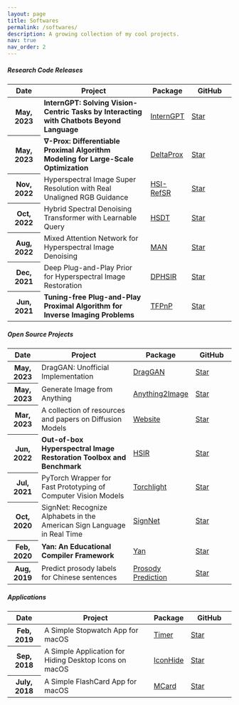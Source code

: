 ```yaml
---
layout: page
title: Softwares
permalink: /softwares/
description: A growing collection of my cool projects.
nav: true
nav_order: 2
---
```


<div class="code-table">

<h5> Research Code Releases </h5>

<table class="table table-hover table-sm">
  <colgroup>
    <col style="width:15%">
    <col style="width:50%">
    <col style="width:15%">
    <col style="width:20%">
  </colgroup>
  <thead>
    <tr>
      <th scope="col">Date</th>
      <th scope="col">Project</th>
      <th scope="col">Package</th>
      <th scope="col">GitHub</th>
    </tr>
  </thead>
  <tbody>
  <tr>
      <th scope="row">May, 2023</th>
      <td><b>InternGPT: Solving Vision-Centric Tasks by Interacting with Chatbots Beyond Language</b></td>
      <td><a href="https://github.com/OpenGVLab/InternGPT" target="_blank" rel="noopener noreferrer">InternGPT</a></td>
      <td><a class="github-button" href="https://github.com/OpenGVLab/InternGPT" data-icon="octicon-star" data-show-count="true" aria-label="Star OpenGVLab/InternGPT on GitHub" target="_blank" rel="noopener noreferrer">Star</a></td>
    </tr>
   <tr>
      <th scope="row">May, 2023</th>
      <td><b>∇-Prox: Differentiable Proximal Algorithm Modeling for Large-Scale Optimization</b></td>
      <td><a href="https://github.com/princeton-computational-imaging/Delta-Prox" target="_blank" rel="noopener noreferrer">DeltaProx</a></td>
      <td><a class="github-button" href="https://github.com/princeton-computational-imaging/Delta-Prox" data-icon="octicon-star" data-show-count="true" aria-label="Star princeton-computational-imaging/Delta-Prox on GitHub" target="_blank" rel="noopener noreferrer">Star</a></td>
    </tr>
    <tr>
      <th scope="row">Nov, 2022</th>
      <td>Hyperspectral Image Super Resolution with Real Unaligned RGB Guidance</td>
      <td><a href="https://github.com/Zeqiang-Lai/HSI-RefSR" target="_blank" rel="noopener noreferrer">HSI-RefSR</a></td>
      <td><a class="github-button" href="https://github.com/Zeqiang-Lai/HSI-RefSR" data-icon="octicon-star" data-show-count="true" aria-label="Star Zeqiang-Lai/HSI-RefSR on GitHub" target="_blank" rel="noopener noreferrer">Star</a></td>
    </tr>
    <tr>
      <th scope="row">Oct, 2022</th>
      <td>Hybrid Spectral Denoising Transformer with Learnable Query</td>
      <td><a href="https://github.com/Zeqiang-Lai/HSDT" target="_blank" rel="noopener noreferrer">HSDT</a></td>
      <td><a class="github-button" href="https://github.com/Zeqiang-Lai/HSDT" data-icon="octicon-star" data-show-count="true" aria-label="Star Zeqiang-Lai/HSDT on GitHub" target="_blank" rel="noopener noreferrer">Star</a></td>
    </tr>
    <tr>
      <th scope="row">Aug, 2022</th>
      <td>Mixed Attention Network for Hyperspectral Image Denoising</td>
      <td><a href="https://github.com/Zeqiang-Lai/MAN" target="_blank" rel="noopener noreferrer">MAN</a></td>
      <td><a class="github-button" href="https://github.com/Zeqiang-Lai/MAN" data-icon="octicon-star" data-show-count="true" aria-label="Star Zeqiang-Lai/MAN on GitHub" target="_blank" rel="noopener noreferrer">Star</a></td>
    </tr>
    <tr>
      <th scope="row">Dec, 2021</th>
      <td>Deep Plug-and-Play Prior for Hyperspectral Image Restoration</td>
      <td><a href="https://github.com/Zeqiang-Lai/DPHSIR" target="_blank" rel="noopener noreferrer">DPHSIR</a></td>
      <td><a class="github-button" href="https://github.com/Zeqiang-Lai/DPHSIR" data-icon="octicon-star" data-show-count="true" aria-label="Star Zeqiang-Lai/DPHSIR on GitHub" target="_blank" rel="noopener noreferrer">Star</a></td>
    </tr>
     <tr>
      <th scope="row">Jun, 2021</th>
      <td><b>Tuning-free Plug-and-Play Proximal Algorithm for Inverse Imaging Problems</b></td>
      <td><a href="https://github.com/Vandermode/TFPnP" target="_blank" rel="noopener noreferrer">TFPnP</a></td>
      <td><a class="github-button" href="https://github.com/Vandermode/TFPnP" data-icon="octicon-star" data-show-count="true" aria-label="Star Vandermode/TFPnP on GitHub" target="_blank" rel="noopener noreferrer">Star</a></td>
    </tr>
  </tbody>
</table>

<h5> Open Source Projects </h5>

<table class="table table-hover table-sm">
  <colgroup>
    <col style="width:15%">
    <col style="width:50%">
    <col style="width:15%">
    <col style="width:20%">
  </colgroup>
  <thead>
    <tr>
      <th scope="col">Date</th>
      <th scope="col">Project</th>
      <th scope="col">Package</th>
      <th scope="col">GitHub</th>
    </tr>
  </thead>
  <tbody>
    <tr>
      <th scope="row">May, 2023</th>
      <td>DragGAN: Unofficial Implementation</td>
      <td><a href="https://github.com/Zeqiang-Lai/DragGAN" target="_blank" rel="noopener noreferrer">DragGAN</a></td>
      <td><a class="github-button" href="https://github.com/Zeqiang-Lai/DragGAN" data-icon="octicon-star" data-show-count="true" aria-label="Star Zeqiang-Lai/DragGAN on GitHub" target="_blank" rel="noopener noreferrer">Star</a></td>
    </tr>
    <tr>
      <th scope="row">May, 2023</th>
      <td>Generate Image from Anything</td>
      <td><a href="https://github.com/Zeqiang-Lai/Anything2Image" target="_blank" rel="noopener noreferrer">Anything2Image</a></td>
      <td><a class="github-button" href="https://github.com/Zeqiang-Lai/Anything2Image" data-icon="octicon-star" data-show-count="true" aria-label="Star Zeqiang-Lai/Anything2Image on GitHub" target="_blank" rel="noopener noreferrer">Star</a></td>
    </tr>
    <tr>
      <th scope="row">Mar, 2023</th>
      <td>A collection of resources and papers on Diffusion Models</td>
      <td><a href="https://zeqiang-lai.github.io/Awesome-Diffusion-Models/" target="_blank" rel="noopener noreferrer">Website</a></td>
      <td><a class="github-button" href="https://github.com/Zeqiang-Lai/Awesome-Diffusion-Models" data-icon="octicon-star" data-show-count="true" aria-label="Star Zeqiang-Lai/Awesome-Diffusion-Models on GitHub" target="_blank" rel="noopener noreferrer">Star</a></td>
    </tr>
    <tr>
      <th scope="row">Jun, 2022</th>
      <td><b>Out-of-box Hyperspectral Image Restoration Toolbox and Benchmark</b></td>
      <td><a href="https://github.com/bit-isp/HSIR" target="_blank" rel="noopener noreferrer">HSIR</a></td>
      <td><a class="github-button" href="https://github.com/bit-isp/HSIR" data-icon="octicon-star" data-show-count="true" aria-label="Star bit-isp/HSIR on GitHub" target="_blank" rel="noopener noreferrer">Star</a></td>
    </tr>
    <tr>
      <th scope="row">Jul, 2021</th>
      <td>PyTorch Wrapper for Fast Prototyping of Computer Vision Models</td>
      <td><a href="https://github.com/Zeqiang-Lai/torchlight" target="_blank" rel="noopener noreferrer">Torchlight</a></td>
      <td><a class="github-button" href="https://github.com/Zeqiang-Lai/torchlight" data-icon="octicon-star" data-show-count="true" aria-label="Star Zeqiang-Lai/torchlight on GitHub" target="_blank" rel="noopener noreferrer">Star</a></td>
    </tr>
    <tr>
      <th scope="row">Oct, 2020</th>
      <td>SignNet: Recognize Alphabets in the American Sign Language in Real Time</td>
      <td><a href="https://github.com/Zeqiang-Lai/SignNet" target="_blank" rel="noopener noreferrer">SignNet</a></td>
      <td><a class="github-button" href="https://github.com/Zeqiang-Lai/SignNet" data-icon="octicon-star" data-show-count="true" aria-label="Star Zeqiang-Lai/SignNet on GitHub" target="_blank" rel="noopener noreferrer">Star</a></td>
    </tr>
    <tr>
      <th scope="row">Feb, 2020</th>
      <td><b>Yan: An Educational Compiler Framework</b></td>
      <td><a href="https://github.com/yan-lang/yan" target="_blank" rel="noopener noreferrer">Yan</a></td>
      <td><a class="github-button" href="https://github.com/yan-lang/yan" data-icon="octicon-star" data-show-count="true" aria-label="Star yan-lang/yan on GitHub" target="_blank" rel="noopener noreferrer">Star</a></td>
    </tr>
    <tr>
      <th scope="row">Aug, 2019</th>
      <td>Predict prosody labels for Chinese sentences</td>
      <td><a href="https://github.com/Zeqiang-Lai/Prosody_Prediction" target="_blank" rel="noopener noreferrer">Prosody Prediction</a></td>
      <td><a class="github-button" href="https://github.com/Zeqiang-Lai/Prosody_Prediction" data-icon="octicon-star" data-show-count="true" aria-label="Star Zeqiang-Lai/Prosody_Prediction on GitHub" target="_blank" rel="noopener noreferrer">Star</a></td>
    </tr>
  </tbody>
</table>

<h5> Applications </h5>

<table class="table table-hover table-sm">
  <colgroup>
    <col style="width:15%">
    <col style="width:50%">
    <col style="width:15%">
    <col style="width:20%">
  </colgroup>
  <thead>
    <tr>
      <th scope="col">Date</th>
      <th scope="col">Project</th>
      <th scope="col">Package</th>
      <th scope="col">GitHub</th>
    </tr>
  </thead>
  <tbody>
    <tr>
      <th scope="row">Feb, 2019</th>
      <td>A Simple Stopwatch App for macOS</td>
      <td><a href="https://github.com/Zeqiang-Lai/Timer-APP" target="_blank" rel="noopener noreferrer">Timer</a></td>
      <td><a class="github-button" href="https://github.com/Zeqiang-Lai/Timer-APP" data-icon="octicon-star" data-show-count="true" aria-label="Star Zeqiang-Lai/Timer-APP on GitHub" target="_blank" rel="noopener noreferrer">Star</a></td>
    </tr>
    <tr>
      <th scope="row">Sep, 2018</th>
      <td>A Simple Application for Hiding Desktop Icons on macOS</td>
      <td><a href="https://github.com/Zeqiang-Lai/IconHide-App" target="_blank" rel="noopener noreferrer">IconHide</a></td>
      <td><a class="github-button" href="https://github.com/Zeqiang-Lai/IconHide-App" data-icon="octicon-star" data-show-count="true" aria-label="Star Zeqiang-Lai/IconHide-APP on GitHub" target="_blank" rel="noopener noreferrer">Star</a></td>
    </tr>
    <tr>
      <th scope="row">July, 2018</th>
      <td>A Simple FlashCard App for macOS</td>
      <td><a href="https://github.com/Zeqiang-Lai/MCard" target="_blank" rel="noopener noreferrer">MCard</a></td>
      <td><a class="github-button" href="https://github.com/Zeqiang-Lai/MCard" data-icon="octicon-star" data-show-count="true" aria-label="Star Zeqiang-Lai/MCard on GitHub" target="_blank" rel="noopener noreferrer">Star</a></td>
    </tr>
  </tbody>
</table>

</div>

<script async defer src="https://buttons.github.io/buttons.js"></script>
